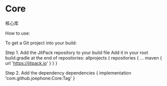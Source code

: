 # Core
核心库

How to use:

To get a Git project into your build:

Step 1. Add the JitPack repository to your build file
Add it in your root build.gradle at the end of repositories:
allprojects {
    repositories {
    ...
        maven { url 'https://jitpack.io' }
    }
}

Step 2. Add the dependency
dependencies {
    implementation 'com.github.joephone:Core:Tag'
}
